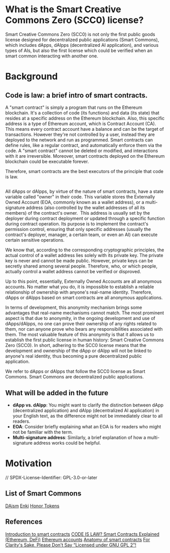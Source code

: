 # What is the Smart Creative Commons Zero (SCC0) license?
Smart Creative Commons Zero (SCC0) is not only the first public goods license designed for decentralized public applications (Smart Commons), which includes dApps, dAIpps (decentralized AI application), and various types of AIs, but also the first license which could be verified when an smart common interacting with another one.
# Background
##  Code is law: a brief intro of smart contracts.
A "smart contract" is simply a program that runs on the Ethereum blockchain. It's a collection of code (its functions) and data (its state) that resides at a specific address on the Ethereum blockchain. Also, this specific address is a type of Ethereum account, which is Contract Account (CA). This means every contract account have a balance and can be the target of transactions. However they're not controlled by a user, instead they are deployed to the network and run as programmed. Smart contracts can define rules, like a regular contract, and automatically enforce them via the code. A "smart contract" cannot be deleted or modified, and interactions with it are irreversible. Moreover, smart contracts deployed on the Ethereum blockchain could be executable forever.

Therefore, smart contracts are the best executors of the principle that code is law.
## 
All dApps or dAIpps, by virtue of the nature of smart contracts, have a state variable called "owner" in their code. This variable stores the Externally Owned Account (EOA, commonly known as a wallet address), or a multi-signature address (also controlled by the wallet addresses of all its members) of the contract's owner.  This address is usually set by the deployer during contract deployment or updated through a specific function during contract operation. Its purpose is to implement the contract's permission control, ensuring that only specific addresses (usually the contract's deployer, manager, a certain team, or even an AI) can execute certain sensitive operations.

We know that, according to the corresponding cryptographic principles, the actual control of a wallet address lies solely with its private key. The private key is never and cannot be made public. However, private keys can be secretly shared among several people. Therefore, who, or which people, actually control a wallet address cannot be verified or disproved.

Up to this point, essentially, Externally Owned Accounts are all anonymous accounts. No matter what you do, it is impossible to establish a reliable relationship of ownership with anyone's real-name identity. Therefore, dApps or dAIpps based on smart contracts are all anonymous applications.

In terms of development, this anonymity mechanism brings some advantages that real-name mechanisms cannot match. The most prominent aspect is that due to anonymity, in the ongoing development and use of dApps/dAIpps, no one can prove their ownership of any rights related to them, nor can anyone prove who bears any responsibilities associated with them. The most valuable feature of this anonymity is that it allows us to establish the first public license in human history: Smart Creative Commons Zero (SCC0). In short, adhering to the SCC0 license means that the development and ownership of the dApp or dAIpp will not be linked to anyone's real identity, thus becoming a pure decentralized public application.

We refer to dApps or dAIpps that follow the SCC0 license as Smart Commons. Smart Commons are decentralized public applications.

## What will be added in the future

* **dApp vs. dAIpp**: You might want to clarify the distinction between dApp (decentralized application) and dAIpp (decentralized AI application) in your English text, as the difference might not be immediately clear to all readers.
* **EOA**: Consider briefly explaining what an EOA is for readers who might not be familiar with the term.
* **Multi-signature address**: Similarly, a brief explanation of how a multi-signature address works could be helpful.

# Motivation

// SPDX-License-Identifier: GPL-3.0-or-later
## List of Smart Commons
[DAism](https://daism.io/zh/workroom/1)
[Enki](https://daism.io/zh/workroom/2)
[Honor Tokens](https://daism.io/zh/workroom/3)
## References
[Introduction to smart contracts](https://ethereum.org/en/developers/docs/smart-contracts/) 
[CODE IS LAW? Smart Contracts Explained (Ethereum, DeFi)](https://www.youtube.com/watch?v=pWGLtjG-F5c)
[Ethereum accounts](https://ethereum.org/en/developers/docs/accounts/)
[Anatomy of smart contracts](https://ethereum.org/en/developers/docs/smart-contracts/anatomy/)
[For Clarity's Sake, Please Don't Say “Licensed under GNU GPL 2”!](https://www.gnu.org/licenses/identify-licenses-clearly.en.html)
